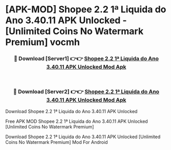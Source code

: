 # [APK-MOD] Shopee  2.2 1ª Liquida do Ano 3.40.11 APK Unlocked - [Unlimited Coins No Watermark Premium] vocmh



<div align="center">
<h3>🔴 Download [Server1] 👉👉 <a href="https://momento.my/?title=Shopee__2.2_1ª_Liquida_do_Ano_3.40.11_APK_Unlocked">Shopee  2.2 1ª Liquida do Ano 3.40.11 APK Unlocked Mod Apk</a></h3><br>

<h3>🔴 Download [Server2] 👉👉 <a href="https://momento.my/?title=Shopee__2.2_1ª_Liquida_do_Ano_3.40.11_APK_Unlocked">Shopee  2.2 1ª Liquida do Ano 3.40.11 APK Unlocked Mod Apk</a></h3>
</div>



Download Shopee  2.2 1ª Liquida do Ano 3.40.11 APK Unlocked 

Free APK MOD Shopee  2.2 1ª Liquida do Ano 3.40.11 APK Unlocked [Unlimited Coins No Watermark Premium]

Download Shopee  2.2 1ª Liquida do Ano 3.40.11 APK Unlocked [Unlimited Coins No Watermark Premium] Mod For Android

